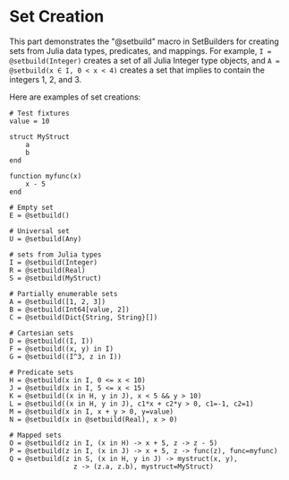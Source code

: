 # Set Creation
This part demonstrates the "@setbuild" macro in SetBuilders for creating sets
from Julia data types, predicates, and mappings. For example,
`I = @setbuild(Integer)` creates a set of all Julia Integer type objects, and
`A = @setbuild(x ∈ I, 0 < x < 4)` creates a set that implies to contain the
integers 1, 2, and 3.

Here are examples of set creations:
```
# Test fixtures
value = 10

struct MyStruct
    a
    b
end

function myfunc(x)
    x - 5
end

# Empty set
E = @setbuild()

# Universal set
U = @setbuild(Any)

# sets from Julia types
I = @setbuild(Integer)
R = @setbuild(Real)
S = @setbuild(MyStruct)

# Partially enumerable sets
A = @setbuild([1, 2, 3])
B = @setbuild(Int64[value, 2])
C = @setbuild(Dict{String, String}[])

# Cartesian sets
D = @setbuild((I, I))
F = @setbuild((x, y) in I)
G = @setbuild((I^3, z in I))

# Predicate sets
H = @setbuild(x in I, 0 <= x < 10)
J = @setbuild(x in I, 5 <= x < 15)
K = @setbuild((x in H, y in J), x < 5 && y > 10)
L = @setbuild((x in H, y in J), c1*x + c2*y > 0, c1=-1, c2=1)
M = @setbuild(x in I, x + y > 0, y=value)
N = @setbuild(x in @setbuild(Real), x > 0)

# Mapped sets
O = @setbuild(z in I, (x in H) -> x + 5, z -> z - 5)
P = @setbuild(z in I, (x in J) -> x + 5, z -> func(z), func=myfunc)
Q = @setbuild(z in S, (x in H, y in J) -> mystruct(x, y),
                z -> (z.a, z.b), mystruct=MyStruct)
```

